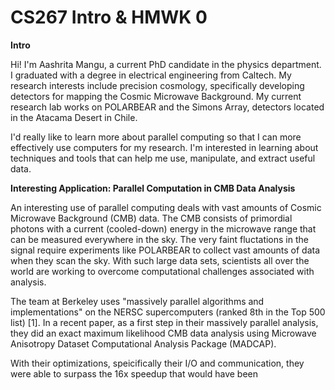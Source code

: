 # CS267 Intro & HMWK 0

**Intro**

Hi! I'm Aashrita Mangu, a current PhD candidate in the physics department. I graduated with a degree in electrical engineering from Caltech. My research interests include precision cosmology, specifically developing detectors for mapping the Cosmic Microwave Background. My current research lab works on POLARBEAR and the Simons Array, detectors located in the Atacama Desert in Chile.

I'd really like to learn more about parallel computing so that I can more effectively use computers for my research. I'm interested in learning about techniques and tools that can help me use, manipulate, and extract useful data.


**Interesting Application: Parallel Computation in CMB Data Analysis**

An interesting use of parallel computing deals with vast amounts of Cosmic Microwave Background (CMB) data. The CMB consists of primordial photons with a current (cooled-down) energy in the microwave range that can be measured everywhere in the sky. The very faint fluctations in the signal require experiments like POLARBEAR to collect vast amounts of data when they scan the sky. With such large data sets, scientists all over the world are working to overcome computational challenges associated with analysis.

The team at Berkeley uses "massively parallel algorithms and implementations" on the NERSC supercomputers (ranked 8th in the Top 500 list) [1]. In a recent paper, as a first step in their massively parallel analysis, they did an exact maximum likelihood CMB data analysis using Microwave Anisotropy Dataset Computational Analysis Package (MADCAP).

With their optimizations, speicifically their I/O and communication, they were able to surpass the 16x speedup that would have been 
